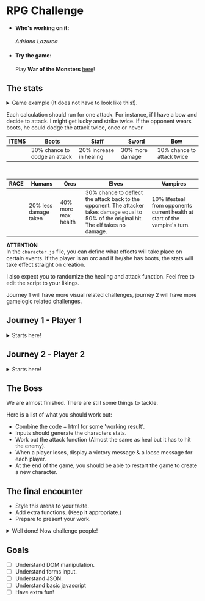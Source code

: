 # RPG Challenge
* #### Who's working on it:
    _Adriana Lazurca_
* #### Try the game:
  Play **War of the Monsters**  [here](https://adriana-lazurca.github.io/rpg-project/)!
  
## The stats

<details><summary>Game example (It does not have to look like this!).</summary>

![](resources/Image1.jpg)
</details>

Each calculation should run for one attack. For instance, if I have a bow and decide to attack. I might get lucky and strike twice.
If the opponent wears boots, he could dodge the attack twice, once or never.


| ITEMS | Boots                                | Staff                  | Sword           | Bow                          |
|-------|--------------------------------------|------------------------|-----------------|------------------------------|
|       | 30% chance to dodge an attack        | 20% increase in healing| 30% more damage | 30% chance to attack twice   |

<br>

| RACE | Humans               | Orcs                    | Elves                                                         | Vampires                                                |
|------|----------------------|-------------------------|---------------------------------------------------------------|----------------------------------------------------|
|      |20% less damage taken |40% more max health      | 30% chance to deflect the attack back to the opponent. The attacker takes damage equal to 50% of the original hit. The elf takes no damage. |10% lifesteal from opponents current health at start of the vampire's turn. |

**ATTENTION**  
In the `character.js` file, you can define what effects will take place on certain events.
If the player is an orc and if he/she has boots, the stats will take effect straight on creation.

I also expect you to randomize the healing and attack function. Feel free to edit the script to your likings. 

Journey 1 will have more visual related challenges, journey 2 will have more gamelogic related challenges.  

## Journey 1 - Player 1


<details><summary>Starts here!</summary>   
<br>

**Challenge 1:**

Create an HTML page with the following elements included:

* A title.
* An element to display both characters stats (visual, name, item, health...) [Something like a VS screen](https://cmkt-image-prd.global.ssl.fastly.net/0.1.0/ps/2050964/910/607/m1/fpnw/wm0/sample8-.jpg?1482262310&s=b524ce6f06ee59486cfa7ffa7a78ad99)
* A panel with 6 buttons, 3 for each player (hit, heal & yield. Those are the moves.)
* A creation panel with inputs & dropdowns to create your character. (For now only name, items and race )
* A log that will tell you which move the player made.

**Challenge 2:**  

Use the character.js file and save the inputs inside variables/an object, and use them to initiate new characters for both players.

**Challenge 3:**

Make sure that only the title, VS screen and the input field are visible when creating the characters.

**Challenge 4**

When the characters are created, the creation panel should disappear. After this, the `moves` & `log` panel should appear.

**Challenge 5**

Display the health bar of both players this should work real-time.
Make sure it has a decrease/increase animation
Make use of max-health and currentHealth.


<details><summary> Finished? </summary>

**Great! Now proceed.**

![](https://media.giphy.com/media/2wSCG8Xf1sLlwyAwUV/giphy.gif)




</details>

</details>

## Journey 2 - Player 2

<details><summary>Starts here!</summary>  
<br>

**Challenge 1:**

Create a js file named `gamelogic.js`. You are in charge of writing the game itself.
Take a look at the `character.js` file you will have to use it.

**Note**: You will have to work with this file as well. Its up to you to find out what belongs where.

**Challenge 2:**

Initiate a temporary character. We will use this to test our game logic.

**Challenge 3:**

Write a function that will handle the races. This will only run once.

**Challenge 4:**

Write a function that will handle the items. This will be called everytime we make a move. 

**Challenge 5:**

Make the functions work with the character. See if the stats change on creation.

**Challenge 6:**

Lower the health of your object and create a healing function that will use the `heal` function. (character.js)
Make it so the function uses a random number between the minHealing and maxHealing.

**Note:** The `currentHealth` should **NEVER** go above the `maxHealth`


<details><summary> Finished? </summary>

**Great! Now proceed**

![](https://media.giphy.com/media/2wSCG8Xf1sLlwyAwUV/giphy.gif)

</details>
</details>


## The Boss

We are almost finished. There are still some things to tackle.

Here is a list of what you should work out:

* Combine the code + html for some 'working result'.
* Inputs should generate the characters stats.
* Work out the attack function (Almost the same as heal but it has to hit the enemy).
* When a player loses, display a victory message & a loose message for each player.
* At the end of the game, you should be able to restart the game to create a new character.

## The final encounter

* Style this arena to your taste.
* Add extra functions. (Keep it appropriate.)
* Prepare to present your work.

<details><summary>Well done! Now challenge people!</summary>

![](https://media.giphy.com/media/rjsZfIrX0BG4E/giphy.gif)
</details>





## Goals

- [ ] Understand DOM manipulation.
- [ ] Understand forms input.
- [ ] Understand JSON.
- [ ] Understand basic javascript
- [ ] Have extra fun!
